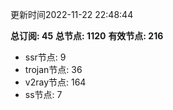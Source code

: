 更新时间2022-11-22 22:48:44

**总订阅: 45**
**总节点: 1120**
**有效节点: 216**
- ssr节点: 9
- trojan节点: 36
- v2ray节点: 164
- ss节点: 7
